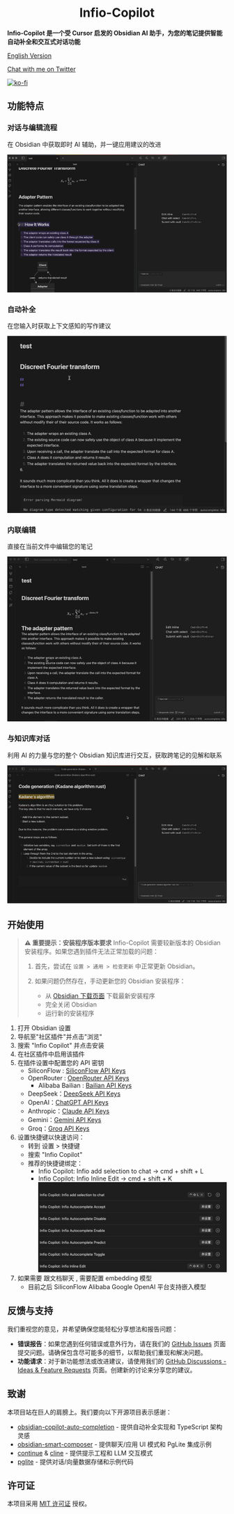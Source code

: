 <h1 align="center">Infio-Copilot</h1>

**Infio-Copilot 是一个受 Cursor 启发的 Obsidian AI 助手，为您的笔记提供智能自动补全和交互式对话功能**

[English Version](README.md)

[Chat with me on Twitter](https://x.com/buyiyouxi)

[![ko-fi](https://ko-fi.com/img/githubbutton_sm.svg)](https://ko-fi.com/felixduan)


## 功能特点

### 对话与编辑流程

在 Obsidian 中获取即时 AI 辅助，并一键应用建议的改进

![chat-with-select](asserts/chat-with-select.gif)


### 自动补全

在您输入时获取上下文感知的写作建议

![autocomplte](asserts/autocomplete.gif)


### 内联编辑

直接在当前文件中编辑您的笔记

![inline-edit](asserts/edit-inline.gif)


### 与知识库对话

利用 AI 的力量与您的整个 Obsidian 知识库进行交互，获取跨笔记的见解和联系

![rag](asserts/rag.gif)

## 开始使用

> **⚠️ 重要提示：安装程序版本要求**
> Infio-Copilot 需要较新版本的 Obsidian 安装程序。如果您遇到插件无法正常加载的问题：
>
> 1. 首先，尝试在 `设置 > 通用 > 检查更新` 中正常更新 Obsidian。
> 2. 如果问题仍然存在，手动更新您的 Obsidian 安装程序：
>
>    - 从 [Obsidian 下载页面](https://obsidian.md/download) 下载最新安装程序
>    - 完全关闭 Obsidian
>    - 运行新的安装程序

1. 打开 Obsidian 设置
2. 导航至"社区插件"并点击"浏览"
3. 搜索 "Infio Copilot" 并点击安装
4. 在社区插件中启用该插件
5. 在插件设置中配置您的 API 密钥
   - SiliconFlow : [SiliconFlow API Keys](https://cloud.siliconflow.cn/account/ak)
   - OpenRouter : [OpenRouter API Keys](https://openrouter.ai/settings/keys)
	 - Alibaba Bailian : [Bailian API Keys](https://help.aliyun.com/zh/dashscope/developer-reference/activate-dashscope-and-create-an-api-key)
   - DeepSeek：[DeepSeek API Keys](https://platform.deepseek.com/api_keys/)
   - OpenAI：[ChatGPT API Keys](https://platform.openai.com/api-keys)
   - Anthropic：[Claude API Keys](https://console.anthropic.com/settings/keys)
   - Gemini：[Gemini API Keys](https://aistudio.google.com/apikey)
   - Groq：[Groq API Keys](https://console.groq.com/keys)
6. 设置快捷键以快速访问：
   - 转到 设置 > 快捷键
   - 搜索 "Infio Copilot"
   - 推荐的快捷键绑定：
     * Infio Copilot: Infio add selection to chat -> cmd + shift + L
     * Infio Copilot: Infio Inline Edit -> cmd + shift + K
![autocomplte](asserts/doc-set-hotkey.png)
7. 如果需要 跟文档聊天 , 需要配置 embedding 模型
	 - 目前之后 SiliconFlow Alibaba Google OpenAI 平台支持嵌入模型

## 反馈与支持
我们重视您的意见，并希望确保您能轻松分享想法和报告问题：

- **错误报告**：如果您遇到任何错误或意外行为，请在我们的 [GitHub Issues](https://github.com/infiolab/infio-copilot/issues) 页面提交问题。请确保包含尽可能多的细节，以帮助我们重现和解决问题。
- **功能请求**：对于新功能想法或改进建议，请使用我们的 [GitHub Discussions - Ideas & Feature Requests](https://github.com/infiolab/infio-copilot/discussions/categories/ideas) 页面。创建新的讨论来分享您的建议。

## 致谢

本项目站在巨人的肩膀上。我们要向以下开源项目表示感谢：

- [obsidian-copilot-auto-completion](https://github.com/j0rd1smit/obsidian-copilot-auto-completion) - 提供自动补全实现和 TypeScript 架构灵感
- [obsidian-smart-composer](https://github.com/glowingjade/obsidian-smart-composer) - 提供聊天/应用 UI 模式和 PgLite 集成示例
- [continue](https://github.com/continuedev/continue) & [cline](https://github.com/cline/cline) - 提供提示工程和 LLM 交互模式
- [pglite](https://github.com/electric-sql/pglite) - 提供对话/向量数据存储和示例代码

## 许可证

本项目采用 [MIT 许可证](LICENSE) 授权。

